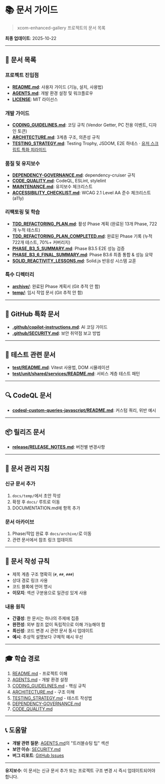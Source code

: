 # 📚 문서 가이드

> xcom-enhanced-gallery 프로젝트의 문서 목록

**최종 업데이트**: 2025-10-22

---

## 📖 문서 목록

### 프로젝트 진입점

- **[README.md](../README.md)**: 사용자 가이드 (기능, 설치, 사용법)
- **[AGENTS.md](../AGENTS.md)**: 개발 환경 설정 및 워크플로우
- **[LICENSE](../LICENSE)**: MIT 라이선스

### 개발 가이드

- **[CODING_GUIDELINES.md](./CODING_GUIDELINES.md)**: 코딩 규칙 (Vendor Getter,
  PC 전용 이벤트, 디자인 토큰)
- **[ARCHITECTURE.md](./ARCHITECTURE.md)**: 3계층 구조, 의존성 규칙
- **[TESTING_STRATEGY.md](./TESTING_STRATEGY.md)**: Testing Trophy, JSDOM, E2E
  하네스 ·
  [유저 스크립트 특화 피라미드](./TESTING_STRATEGY.md#유저-스크립트-특화-테스트-피라미드-xcom)

### 품질 및 유지보수

- **[DEPENDENCY-GOVERNANCE.md](./DEPENDENCY-GOVERNANCE.md)**: dependency-cruiser
  규칙
- **[CODE_QUALITY.md](./CODE_QUALITY.md)**: CodeQL, ESLint, stylelint
- **[MAINTENANCE.md](./MAINTENANCE.md)**: 유지보수 체크리스트
- **[ACCESSIBILITY_CHECKLIST.md](./ACCESSIBILITY_CHECKLIST.md)**: WCAG 2.1 Level
  AA 준수 체크리스트 (a11y)

### 리팩토링 및 학습

- **[TDD_REFACTORING_PLAN.md](./TDD_REFACTORING_PLAN.md)**: 활성 Phase 계획
  (완료된 13개 Phase, 722개 누적 테스트)
- **[TDD_REFACTORING_PLAN_COMPLETED.md](./TDD_REFACTORING_PLAN_COMPLETED.md)**:
  완료된 Phase 기록 (누적 722개 테스트, 70%+ 커버리지)
- **[PHASE_B3_5_SUMMARY.md](./PHASE_B3_5_SUMMARY.md)**: Phase B3.5 E2E 성능 검증
- **[PHASE_B3_6_FINAL_SUMMARY.md](./PHASE_B3_6_FINAL_SUMMARY.md)**: Phase B3.6
  최종 통합 & 성능 요약
- **[SOLID_REACTIVITY_LESSONS.md](./SOLID_REACTIVITY_LESSONS.md)**: Solid.js
  반응성 시스템 교훈

### 특수 디렉터리

- **[archive/](./archive/)**: 완료된 Phase 계획서 (Git 추적 안 함)
- **[temp/](./temp/)**: 임시 작업 문서 (Git 추적 안 함)

---

## 🔧 GitHub 특화 문서

- **[.github/copilot-instructions.md](../.github/copilot-instructions.md)**: AI
  코딩 가이드
- **[.github/SECURITY.md](../.github/SECURITY.md)**: 보안 취약점 보고 방법

---

## 🧪 테스트 관련 문서

- **[test/README.md](../test/README.md)**: Vitest 사용법, DOM 시뮬레이션
- **[test/unit/shared/services/README.md](../test/unit/shared/services/README.md)**:
  서비스 계층 테스트 패턴

---

## 🔍 CodeQL 문서

- **[codeql-custom-queries-javascript/README.md](../codeql-custom-queries-javascript/README.md)**:
  커스텀 쿼리, 위반 예시

---

## 📦 릴리즈 문서

- **[release/RELEASE_NOTES.md](../release/RELEASE_NOTES.md)**: 버전별 변경사항

---

## 🔄 문서 관리 지침

### 신규 문서 추가

1. `docs/temp/`에서 초안 작성
2. 확정 후 `docs/` 루트로 이동
3. DOCUMENTATION.md에 항목 추가

### 문서 아카이브

1. Phase/작업 완료 후 `docs/archive/`로 이동
2. 관련 문서에서 참조 링크 업데이트

---

## 📝 문서 작성 규칙

- 제목 계층 구조 명확히 (`#`, `##`, `###`)
- 상대 경로 링크 사용
- 코드 블록에 언어 명시
- **이모지**: 섹션 구분용으로 일관성 있게 사용

### 내용 원칙

- **간결성**: 한 문서는 하나의 주제에 집중
- **완전성**: 외부 참조 없이 독립적으로 이해 가능해야 함
- **최신성**: 코드 변경 시 관련 문서 동시 업데이트
- **예시**: 추상적 설명보다 구체적 예시 우선

---

## 🎓 학습 경로

1. [README.md](../README.md) - 프로젝트 이해
2. [AGENTS.md](../AGENTS.md) - 개발 환경 설정
3. [CODING_GUIDELINES.md](./CODING_GUIDELINES.md) - 핵심 규칙
4. [ARCHITECTURE.md](./ARCHITECTURE.md) - 구조 이해
5. [TESTING_STRATEGY.md](./TESTING_STRATEGY.md) - 테스트 작성법
6. [DEPENDENCY-GOVERNANCE.md](./DEPENDENCY-GOVERNANCE.md)
7. [CODE_QUALITY.md](./CODE_QUALITY.md)

---

## 📞 도움말

- **개발 관련 질문**: [AGENTS.md](../AGENTS.md)의 "트러블슈팅 팁" 섹션
- **보안 이슈**: [SECURITY.md](../.github/SECURITY.md)
- **버그 리포트**:
  [GitHub Issues](https://github.com/PiesP/xcom-enhanced-gallery/issues)

---

**유지보수**: 이 문서는 신규 문서 추가 또는 프로젝트 구조 변경 시 즉시
업데이트되어야 합니다.
